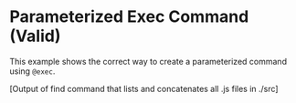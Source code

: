 # Parameterized Exec Command (Valid)

This example shows the correct way to create a parameterized command using `@exec`.

[Output of find command that lists and concatenates all .js files in ./src]